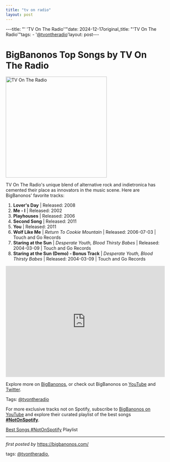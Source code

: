 ```yaml
---
title: "tv on radio"
layout: post
---
```

---title: "' 'TV On The Radio''"date: 2024-12-17original_title: "'TV On The Radio'"tags:  - '[@tvontheradio](/tags/tvontheradio/)'layout: post---<h1>BigBanonos Top Songs by TV On The Radio</h1><div class="separator"> <a href="https://media.pitchfork.com/photos/592c69d35e6ef95969327e4c/2:1/w_2560%2Cc_limit/9bb7307e.jpg" > <img alt="TV On The Radio" border="0" width="320" data-original-height="480" data-original-width="640" src="https://media.pitchfork.com/photos/592c69d35e6ef95969327e4c/2:1/w_2560%2Cc_limit/9bb7307e.jpg"/> </a></div><p>TV On The Radio's unique blend of alternative rock and indietronica has cemented their place as innovators in the music scene. Here are BigBanonos' favorite tracks:</p> <ol> <li><strong>Lover's Day</strong> | Released: 2008</li> <li><strong>Me - I</strong> | Released: 2002</li> <li><strong>Playhouses</strong> | Released: 2006</li> <li><strong>Second Song</strong> | Released: 2011</li> <li><strong>You</strong> | Released: 2011</li> <li><strong>Wolf Like Me</strong> | <em>Return To Cookie Mountain</em> | Released: 2006-07-03 | Touch and Go Records</li> <li><strong>Staring at the Sun</strong> | <em>Desperate Youth, Blood Thirsty Babes</em> | Released: 2004-03-09 | Touch and Go Records</li> <li><strong>Staring at the Sun (Demo) - Bonus Track</strong> | <em>Desperate Youth, Blood Thirsty Babes</em> | Released: 2004-03-09 | Touch and Go Records</li></ol> <div> <iframe src="https://open.spotify.com/embed/playlist/7nIEsIQwVmYiPRLyORlvqQ?utm_source=generator" width="100%" height="352" frameborder="0" allowfullscreen="" allow="autoplay; clipboard-write; encrypted-media; fullscreen; picture-in-picture" loading="lazy"></iframe></div> <p>Explore more on <a href="https://bigbanonos.com/">BigBanonos</a>, or check out BigBanonos on <a href="https://www.youtube.com/[@BigBanonos](/tags/BigBanonos/)">YouTube</a> and <a href="https://x.com/bigbanonos">Twitter</a>.</p> <p>Tags: [@tvontheradio](/tags/tvontheradio/)</p><!--Subscribe and Playlist Links--><div>    <p>For more exclusive tracks not on Spotify, subscribe to <a href="https://www.youtube.com/[@BigBanonos](/tags/BigBanonos/)" target="_blank">BigBanonos on YouTube</a> and explore their curated playlist of the best songs <strong>[#NotOnSpotify](/tags/NotOnSpotify/)</strong>.</p>    <p><a href="https://www.youtube.com/playlist?list=PLtuNtuTatqI0kFahUCbtbfenC_ET5O_tr" target="_blank">Best Songs [#NotOnSpotify](/tags/NotOnSpotify/) Playlist<br /></a></p></div><hr /><p><em>first posted by</em> <a href="https://bigbanonos.com/" rel="noopener" target="_new">https://bigbanonos.com/</a></p><p>tags: [@tvontheradio](/tags/tvontheradio/),</p>